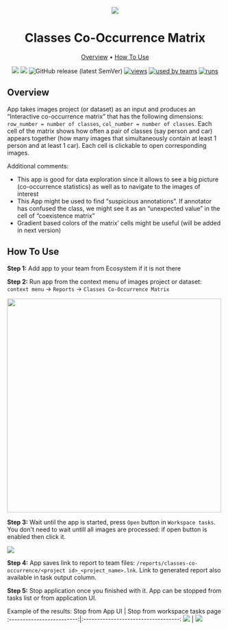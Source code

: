 <div align="center" markdown>
<img src="https://i.imgur.com/fKgBq5x.png"/>

# Classes Co-Occurrence Matrix

<p align="center">
  <a href="#Overview">Overview</a> •
  <a href="#How-To-Use">How To Use</a>
</p>


[![](https://img.shields.io/badge/supervisely-ecosystem-brightgreen)](https://ecosystem.supervise.ly/apps/classes-co-occurrence-matrix)
[![](https://img.shields.io/badge/slack-chat-green.svg?logo=slack)](https://supervise.ly/slack)
![GitHub release (latest SemVer)](https://img.shields.io/github/v/release/supervisely-ecosystem/classes-co-occurrence-matrix)
[![views](https://app.supervise.ly/public/api/v3/ecosystem.counters?repo=supervisely-ecosystem/classes-co-occurrence-matrix&counter=views&label=views)](https://supervise.ly)
[![used by teams](https://app.supervise.ly/public/api/v3/ecosystem.counters?repo=supervisely-ecosystem/classes-co-occurrence-matrix&counter=downloads&label=used%20by%20teams)](https://supervise.ly)
[![runs](https://app.supervise.ly/public/api/v3/ecosystem.counters?repo=supervisely-ecosystem/classes-co-occurrence-matrix&counter=runs&label=runs)](https://supervise.ly)

</div>

## Overview

App takes images project (or dataset) as an input and produces an “Interactive co-occurrence matrix” that has the following dimensions: `row_number = number of classes`, `col_number = number of classes`. Each cell of the matrix shows how often a pair of classes (say person and car) appears together (how many images that simultaneously contain at least 1 person and at least 1 car). Each cell is clickable to open corresponding images.

Additional comments:
- This app is good for data exploration since it allows to see a big picture (co-occurrence statistics) as well as to navigate to the images of interest
- This App might be used to find “suspicious annotations”. If annotator has confused the class, we might see it as an “unexpected value” in the cell of “coexistence matrix”
- Gradient based colors of the matrix’ cells might be useful (will be added in next version)


## How To Use

**Step 1:** Add app to your team from Ecosystem if it is not there

**Step 2:** Run app from the context menu of images project or dataset: `context menu` -> `Reports` -> `Classes Co-Occurrence Matrix`

<img src="https://i.imgur.com/emHci7n.png" width="500px"/>

**Step 3:** Wait until the app is started, press `Open` button in `Workspace tasks`. You don't need to wait untill all images are processed: if open button is enabled then click it.

<img src="https://i.imgur.com/INasHFk.png"/>

**Step 4:** App saves link to report to team files: `/reports/classes-co-occurrence/<project id>_<project_name>.lnk`. Link to generated report also available in task output column. 

**Step 5:** Stop application once you finished with it. App can be stopped from tasks list or from application UI.

Example of the results:
Stop from App UI  |  Stop from workspace tasks page
:-------------------------:|:-----------------------------------:
![](https://i.imgur.com/92gkvBy.png)  |  ![](https://i.imgur.com/EzLGXdd.png)

